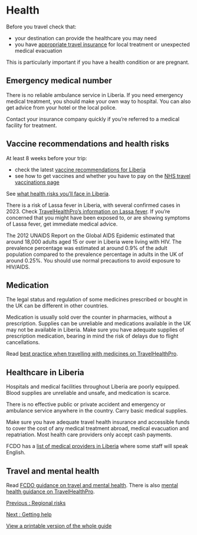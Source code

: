 # Health

Before you travel check that:

* your destination can provide the healthcare you may need
* you have [appropriate travel insurance](https://www.gov.uk/guidance/foreign-travel-insurance) for local treatment or unexpected medical evacuation

This is particularly important if you have a health condition or are pregnant.

## Emergency medical number

There is no reliable ambulance service in Liberia. If you need emergency medical treatment, you should make your own way to hospital. You can also get advice from your hotel or the local police.

Contact your insurance company quickly if you’re referred to a medical facility for treatment.

## Vaccine recommendations and health risks

At least 8 weeks before your trip:

* check the latest [vaccine recommendations for Liberia](https://travelhealthpro.org.uk/country/128/liberia#Vaccine_Recommendations)
* see how to get vaccines and whether you have to pay on the [NHS travel vaccinations page](https://www.nhs.uk/conditions/travel-vaccinations/)

See [what health risks you’ll face in Liberia](https://travelhealthpro.org.uk/country/128/liberia).

There is a risk of Lassa fever in Liberia, with several confirmed cases in 2023. Check [TravelHealthPro’s information on Lassa fever](https://travelhealthpro.org.uk/factsheet/68/viral-haemorrhagic-fever). If you’re concerned that you might have been exposed to, or are showing symptoms of Lassa fever, get immediate medical advice.

The 2012 UNAIDS Report on the Global AIDS Epidemic estimated that around 18,000 adults aged 15 or over in Liberia were living with HIV. The prevalence percentage was estimated at around 0.9% of the adult population compared to the prevalence percentage in adults in the UK of around 0.25%. You should use normal precautions to avoid exposure to HIV/AIDS.

## Medication

The legal status and regulation of some medicines prescribed or bought in the UK can be different in other countries.

Medication is usually sold over the counter in pharmacies, without a prescription. Supplies can be unreliable and medications available in the UK may not be available in Liberia. Make sure you have adequate supplies of prescription medication, bearing in mind the risk of delays due to flight cancellations.

Read [best practice when travelling with medicines on TravelHealthPro](https://travelhealthpro.org.uk/factsheet/43/medicines-abroad).

## Healthcare in Liberia

Hospitals and medical facilities throughout Liberia are poorly equipped. Blood supplies are unreliable and unsafe, and medication is scarce.

There is no effective public or private accident and emergency or ambulance service anywhere in the country. Carry basic medical supplies.

Make sure you have adequate travel health insurance and accessible funds to cover the cost of any medical treatment abroad, medical evacuation and repatriation. Most health care providers only accept cash payments.

FCDO has a [list of medical providers in Liberia](https://www.gov.uk/government/publications/liberia-list-of-medical-facilitiespractitioners) where some staff will speak English.

## Travel and mental health

Read [FCDO guidance on travel and mental health](https://www.gov.uk/guidance/foreign-travel-advice-for-people-with-mental-health-issues). There is also [mental health guidance on TravelHealthPro](https://travelhealthpro.org.uk/factsheet/85/travelling-with-mental-health-conditions).

[Previous
:
Regional risks](/foreign-travel-advice/liberia/regional-risks)

[Next
:
Getting help](/foreign-travel-advice/liberia/getting-help)

[View a printable version of the whole guide](/foreign-travel-advice/liberia/print)
